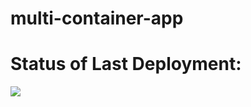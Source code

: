 # multi-container-app
# Status of Last Deployment:<br>
<img src="https://github.com/unicum0212/multi-container-app/workflows/deploy-multi-container-app/badge.svg?branch=master"><br>
